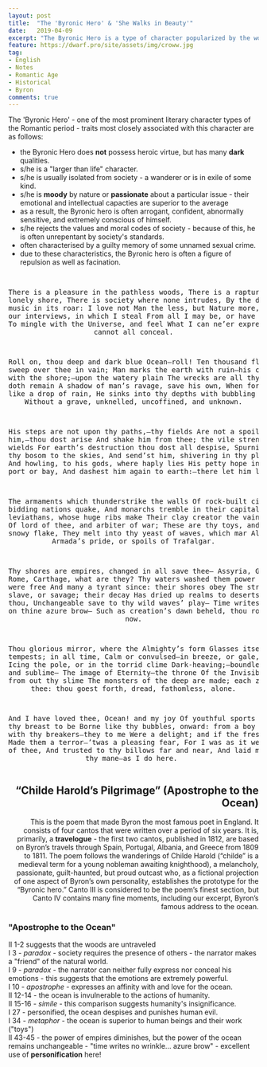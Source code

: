 ```yaml
---
layout: post
title:  "The 'Byronic Hero' & 'She Walks in Beauty'"
date:   2019-04-09
excerpt: "The Byronic Hero is a type of character popularized by the works of Lord Byron, whose protagonists often embodied this archetype (though they did exist before him). This trope gained prominence during Romanticism. Sometimes an Anti-Hero, others an Anti-Villain, or even Just a Villain, Byronic heroes are charismatic characters with strong passions and ideals, but who are nonetheless deeply flawed individuals who may act in ways which are socially reprehensible because he's definitely contrary to his mainstream society."
feature: https://dwarf.pro/site/assets/img/croww.jpg
tag:
- English
- Notes
- Romantic Age 
- Historical
- Byron
comments: true
---
```


The 'Byronic Hero' - one of the most prominent literary character types of the Romantic period - traits most closely associated with this character are as follows:  
- the Byronic Hero does **not** possess heroic virtue, but has many **dark** qualities.
- s/he is a "larger than life" character.
- s/he is usually isolated from society - a wanderer or is in exile of some kind.
- s/he is **moody** by nature or **passionate** about a particular issue - their emotional and intellectual capacties are superior to the average
- as a result, the Byronic hero is often arrogant, confident, abnormally sensitive, and extremely conscious of himself.
- s/he rejects the values and moral codes of society - because of this, he is often unrepentant by society's standards.
- often characterised by a guilty memory of some unnamed sexual crime.
- due to these characteristics, the Byronic hero is often a figure of repulsion as well as facination.

<center><pre>

There is a pleasure in the pathless woods,
There is a rapture on the lonely shore,
There is society where none intrudes,
By the deep Sea, and music in its roar:
I love not Man the less, but Nature more,
From these our interviews, in which I steal
From all I may be, or have been before,
To mingle with the Universe, and feel
What I can ne’er express, yet cannot all conceal.

Roll on, thou deep and dark blue Ocean—roll!
Ten thousand fleets sweep over thee in vain;
Man marks the earth with ruin—his control
Stops with the shore;—upon the watery plain
The wrecks are all thy deed, nor doth remain
A shadow of man’s ravage, save his own,
When for a moment, like a drop of rain,
He sinks into thy depths with bubbling groan,
Without a grave, unknelled, uncoffined, and unknown.

His steps are not upon thy paths,—thy fields
Are not a spoil for him,—thou dost arise
And shake him from thee; the vile strength he wields
For earth’s destruction thou dost all despise,
Spurning him from thy bosom to the skies,
And send’st him, shivering in thy playful spray
And howling, to his gods, where haply lies
His petty hope in some near port or bay,
And dashest him again to earth:—there let him lay.

The armaments which thunderstrike the walls
Of rock-built cities, bidding nations quake,
And monarchs tremble in their capitals.
The oak leviathans, whose huge ribs make
Their clay creator the vain title take
Of lord of thee, and arbiter of war;
These are thy toys, and, as the snowy flake,
They melt into thy yeast of waves, which mar
Alike the Armada’s pride, or spoils of Trafalgar.

Thy shores are empires, changed in all save thee—
Assyria, Greece, Rome, Carthage, what are they?
Thy waters washed them power while they were free
And many a tyrant since: their shores obey
The stranger, slave, or savage; their decay
Has dried up realms to deserts: not so thou,
Unchangeable save to thy wild waves’ play—
Time writes no wrinkle on thine azure brow—
Such as creation’s dawn beheld, thou rollest now.

Thou glorious mirror, where the Almighty’s form
Glasses itself in tempests; in all time,
Calm or convulsed—in breeze, or gale, or storm,
Icing the pole, or in the torrid clime
Dark-heaving;—boundless, endless, and sublime—
The image of Eternity—the throne
Of the Invisible; even from out thy slime
The monsters of the deep are made; each zone
Obeys thee: thou goest forth, dread, fathomless, alone.

And I have loved thee, Ocean! and my joy
Of youthful sports was on thy breast to be
Borne like thy bubbles, onward: from a boy
I wantoned with thy breakers—they to me
Were a delight; and if the freshening sea
Made them a terror—’twas a pleasing fear,
For I was as it were a child of thee,
And trusted to thy billows far and near,
And laid my hand upon thy mane—as I do here.
</pre></center>


<h2 align="right" ><a id="Childe_Harolds_Pilgrimage_Apostrophe_to_the_Ocean_0"></a>“Childe Harold’s Pilgrimage” (Apostrophe to the Ocean)</h2>
<p align="right" >This is the poem that made Byron the most famous poet in England. It consists of four cantos that were written over a period of six years. It is, primarily, a <strong>travelogue</strong> - the first two cantos, published in 1812, are based on Byron’s travels through Spain, Portugal, Albania, and Greece from 1809 to 1811. The poem follows the wanderings of Childe Harold (“childe” is a medieval term for a young nobleman awaiting knighthood), a melancholy, passionate, guilt-haunted, but proud outcast who, as a fictional projection of one aspect of Byron’s own personality, establishes the prototype for the “Byronic hero.” Canto III is considered to be the poem’s finest section, but Canto IV contains many fine moments, including our excerpt, Byron’s famous address to the ocean.</p>


### "Apostrophe to the Ocean"
II 1-2 suggests that the woods are untraveled  
I 3 - *paradox* - society requires the presence of others - the narrator makes a "friend" of the natural world.  
I 9 - *paradox* - the narrator can neither fully express nor conceal his emotions - this suggests that the emotions are extremely powerful.  
I 10 - *apostrophe* - expresses an affinity with and love for the ocean.  
II 12-14 - the ocean is invulnerable to the actions of humanity.  
II 15-16 - *simile* - this comparison suggests humanity's insignificance.  
I 27 - personified, the ocean despises and punishes human evil.  
I 34 - *metaphor* - the ocean is superior to human beings and their work ("toys")  
II 43-45 - the power  of empires diminishes, but the power of the ocean remains unchangeable - "time writes no wrinkle... azure brow" - excellent use of **personification** here!  
